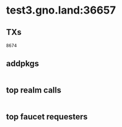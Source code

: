 # test3.gno.land:36657

## TXs
```
8674
```

## addpkgs
```
```

## top realm calls
```
```

## top faucet requesters
```
```

